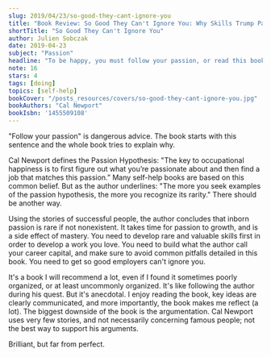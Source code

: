 ```yaml
---
slug: 2019/04/23/so-good-they-cant-ignore-you
title: "Book Review: So Good They Can't Ignore You: Why Skills Trump Passion in the Quest for Work You Love"
shortTitle: "So Good They Can't Ignore You"
author: Julien Sobczak
date: 2019-04-23
subject: "Passion"
headline: "To be happy, you must follow your passion, or read this book."
note: 16
stars: 4
tags: [doing]
topics: [self-help]
bookCover: "/posts_resources/covers/so-good-they-cant-ignore-you.jpg"
bookAuthors: "Cal Newport"
bookIsbn: '1455509108'
---
```



"Follow your passion" is dangerous advice. The book starts with this sentence and the whole book tries to explain why.

Cal Newport defines the Passion Hypothesis: "The key to occupational happiness is to first figure out what you’re passionate about and then find a job that matches this passion.” Many self-help books are based on this common belief. But as the author underlines: "The more you seek examples of the passion hypothesis, the more you recognize its rarity." There should be another way.

Using the stories of successful people, the author concludes that inborn passion is rare if not nonexistent. It takes time for passion to growth, and is a side effect of mastery. You need to develop rare and valuable skills first in order to develop a work you love. You need to build what the author call your career capital, and make sure to avoid common pitfalls detailed in this book. You need to get so good employers can't ignore you.

It's a book I will recommend a lot, even if I found it sometimes poorly organized, or at least uncommonly organized. It's like following the author during his quest. But it's anecdotal. I enjoy reading the book, key ideas are clearly communicated, and more importantly, the book makes me reflect (a lot). The biggest downside of the book is the argumentation. Cal Newport uses very few stories, and not necessarily concerning famous people; not the best way to support his arguments.

Brilliant, but far from perfect.

